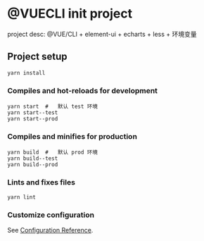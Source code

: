 # @VUECLI init project

project desc: @VUE/CLI + element-ui + echarts + less + 环境变量

## Project setup
```
yarn install
```

### Compiles and hot-reloads for development
```
yarn start  #   默认 test 环境
yarn start--test
yarn start--prod
```

### Compiles and minifies for production
```
yarn build  #   默认 prod 环境
yarn build--test
yarn build--prod
```

### Lints and fixes files
```
yarn lint
```

### Customize configuration
See [Configuration Reference](https://cli.vuejs.org/config/).
